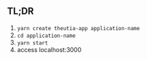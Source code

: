 ## TL;DR

1. `yarn create theutia-app application-name`
1. `cd application-name`
1. `yarn start`
1. access localhost:3000
